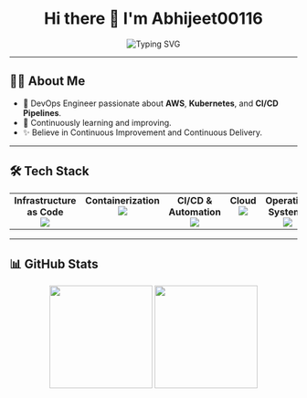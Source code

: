 <h1 align="center">Hi there 👋 I'm Abhijeet00116</h1>

<p align="center">
  <img src="https://readme-typing-svg.demolab.com?font=Fira+Code&pause=1000&center=true&vCenter=true&width=435&lines=DevOps+Engineer" alt="Typing SVG" />
</p>

---

## 👨‍💻 About Me

- 🚀 DevOps Engineer passionate about **AWS**, **Kubernetes**, and **CI/CD Pipelines**.
- 🌱 Continuously learning and improving.
- ✨ Believe in Continuous Improvement and Continuous Delivery.

---

## 🛠️ Tech Stack

<table>
  <tr>
    <td align="center" valign="top" width="20%">
      <b>Infrastructure as Code</b><br/>
      <img src="https://skillicons.dev/icons?i=terraform" />
    </td>
    <td align="center" valign="top" width="20%">
      <b>Containerization</b><br/>
      <img src="https://skillicons.dev/icons?i=docker,kubernetes" />
    </td>
    <td align="center" valign="top" width="20%">
      <b>CI/CD & Automation</b><br/>
      <img src="https://skillicons.dev/icons?i=jenkins,ansible" />
    </td>
    <td align="center" valign="top" width="20%">
      <b>Cloud</b><br/>
      <img src="https://skillicons.dev/icons?i=aws" />
    </td>
    <td align="center" valign="top" width="20%">
      <b>Operating Systems</b><br/>
      <img src="https://skillicons.dev/icons?i=redhat,ubuntu" />
    </td>
    <td align="center" valign="top" width="23%">
      <b>Monitoring</b><br/>
      <img src="https://skillicons.dev/icons?i=prometheus,grafana" />
    </td>
  </tr>
</table>

---

## 📊 GitHub Stats

<p align="center">
  <img height="180em" src="https://github-readme-stats.vercel.app/api?username=Abhijeet00116&show_icons=true&theme=radical&hide_border=true" />
  <img height="180em" src="https://github-readme-stats.vercel.app/api/top-langs/?username=Abhijeet00116&layout=compact&theme=radical&hide_border=true"/>
</p>
